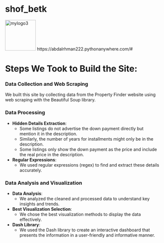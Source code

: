 <H1> shof_betk</H1>
<img src="https://github.com/user-attachments/assets/5f8f373f-5c50-4ed4-9c82-f06f24901341" alt="mylogo3" width="100" height="100">
https://abdalrhman222.pythonanywhere.com/#

# Steps We Took to Build the Site:

### Data Collection and Web Scraping
We built this site by collecting data from the Property Finder website using web scraping with the Beautiful Soup library.

### Data Processing
- **Hidden Details Extraction**: 
  - Some listings do not advertise the down payment directly but mention it in the description.
  - Similarly, the number of years for installments might only be in the description.
  - Some listings only show the down payment as the price and include the real price in the description.
- **Regular Expressions**: 
  - We used regular expressions (regex) to find and extract these details accurately.

### Data Analysis and Visualization
- **Data Analysis**: 
  - We analyzed the cleaned and processed data to understand key insights and trends.
- **Best Visualization Selection**: 
  - We chose the best visualization methods to display the data effectively.
- **Dash Library**: 
  - We used the Dash library to create an interactive dashboard that presents the information in a user-friendly and informative manner.


